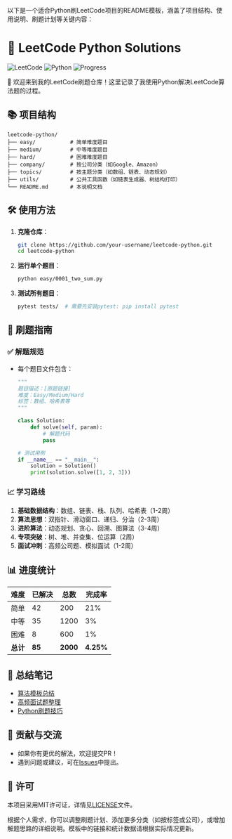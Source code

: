 以下是一个适合Python刷LeetCode项目的README模板，涵盖了项目结构、使用说明、刷题计划等关键内容：


# 🚀 LeetCode Python Solutions

![LeetCode](https://img.shields.io/badge/LeetCode-000000?style=flat-square&logo=LeetCode&logoColor=#d16c06)
![Python](https://img.shields.io/badge/Python-3.7%2B-blue?style=flat-square&logo=python)
![Progress](https://img.shields.io/badge/Problems_Solved-100%2F2000-yellowgreen?style=flat-square)

👋 欢迎来到我的LeetCode刷题仓库！这里记录了我使用Python解决LeetCode算法题的过程。

## 📚 项目结构

```
leetcode-python/
├── easy/           # 简单难度题目
├── medium/         # 中等难度题目
├── hard/           # 困难难度题目
├── company/        # 按公司分类（如Google、Amazon）
├── topics/         # 按主题分类（如数组、链表、动态规划）
├── utils/          # 公共工具函数（如链表生成器、树结构打印）
└── README.md       # 本说明文档
```

## 🛠️ 使用方法

1. **克隆仓库**：
   ```bash
   git clone https://github.com/your-username/leetcode-python.git
   cd leetcode-python
   ```

2. **运行单个题目**：
   ```bash
   python easy/0001_two_sum.py
   ```

3. **测试所有题目**：
   ```bash
   pytest tests/  # 需要先安装pytest: pip install pytest
   ```

## 📖 刷题指南

### ✅ 解题规范
- 每个题目文件包含：
  ```python
  """
  题目描述：[原题链接]
  难度：Easy/Medium/Hard
  标签：数组、哈希表等
  """

  class Solution:
      def solve(self, param):
          # 解题代码
          pass

  # 测试用例
  if __name__ == "__main__":
      solution = Solution()
      print(solution.solve([1, 2, 3]))
  ```

### 📈 学习路线
1. **基础数据结构**：数组、链表、栈、队列、哈希表（1-2周）
2. **算法思想**：双指针、滑动窗口、递归、分治（2-3周）
3. **进阶算法**：动态规划、贪心、回溯、图算法（3-4周）
4. **专项突破**：树、堆、并查集、位运算（2周）
5. **面试冲刺**：高频公司题、模拟面试（1-2周）

## 📊 进度统计

| 难度   | 已解决 | 总数  | 完成率 |
|--------|--------|-------|--------|
| 简单   | 42     | 200   | 21%    |
| 中等   | 35     | 1200  | 3%     |
| 困难   | 8      | 600   | 1%     |
| **总计** | **85**   | **2000** | **4.25%** |

## 📝 总结笔记
- [算法模板总结](https://github.com/your-username/leetcode-python/wiki/算法模板)
- [高频面试题整理](https://github.com/your-username/leetcode-python/wiki/高频面试题)
- [Python刷题技巧](https://github.com/your-username/leetcode-python/wiki/Python-刷题技巧)

## 🤝 贡献与交流
- 如果你有更优的解法，欢迎提交PR！
- 遇到问题或建议，可在[Issues](https://github.com/your-username/leetcode-python/issues)中提出。

## 📜 许可
本项目采用MIT许可证，详情见[LICENSE](LICENSE)文件。


根据个人需求，你可以调整刷题计划、添加更多分类（如按标签或公司），或增加解题思路的详细说明。模板中的链接和统计数据请根据实际情况更新。
